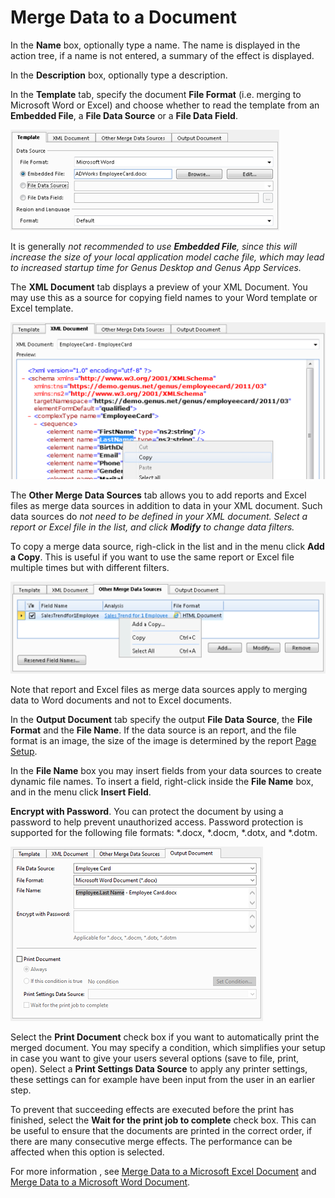# Merge Data to a Document

In the **Name** box, optionally type a name. The name is displayed in the action tree, if a name is not entered, a summary of the effect is displayed.

In the **Description** box, optionally type a description.

In the **Template** tab, specify the document **File Format** (i.e. merging to Microsoft Word or Excel) and choose whether to read the template from an **Embedded File**, a **File Data Source** or a **File Data Field**.

![ID4EF266F09FEB4DBF.png](media/ID4EF266F09FEB4DBF.png)

It is generally *not recommended to use **Embedded File**, since this will increase the size of your local application model cache file, which may lead to increased startup time for Genus Desktop and Genus App Services.*

The **XML Document** tab displays a preview of your XML Document. You may use this as a source for copying field names to your Word template or Excel template.

![IDCEC61417AEC740D3.png](media/IDCEC61417AEC740D3.png)

The **Other Merge Data Sources** tab allows you to add reports and Excel files as merge data sources in addition to data in your XML document. Such data sources do *not need to be defined in your XML document. Select a report or Excel file in the list, and click **Modify** to change data filters.*

To copy a merge data source, righ-click in the list and in the menu click **Add a Copy**. This is useful if you want to use the same report or Excel file multiple times but with different filters.

![ID8723DAF465D24D7F.png](media/ID8723DAF465D24D7F.png)

Note that report and Excel files as merge data sources apply to merging data to Word documents and not to Excel documents.

In the **Output Document** tab specify the output **File Data Source**, the **File Format** and the **File Name**. If the data source is an report, and the file format is an image, the size of the image is determined by the report [Page Setup](../../../../../../users/analyze-report-and-discover/report/save-to-file-or-print-a-report.md).

In the **File Name** box you may insert fields from your data sources to create dynamic file names. To insert a field, right-click inside the **File Name** box, and in the menu click **Insert Field**.

**Encrypt with Password**. You can protect the document by using a password to help prevent unauthorized access. Password protection is supported for the following file formats: *.docx, *.docm, *.dotx, and *.dotm.

![ID3316C4D2D93C4E35.png](media/ID3316C4D2D93C4E35.png)

Select the **Print Document** check box if you want to automatically print the merged document. You may specify a condition, which simplifies your setup in case you want to give your users several options (save to file, print, open). Select a **Print Settings Data Source** to apply any printer settings, these settings can for example have been input from the user in an earlier step.

To prevent that succeeding effects are executed before the print has finished, select the **Wait for the print job to complete** check box. This can be useful to ensure that the documents are printed in the correct order, if there are many consecutive merge effects. The performance can be affected when this option is selected.

For more information , see [Merge Data to a Microsoft Excel Document](../../../../../how-to/merge-data-to-a-document/merge-data-to-a-microsoft-excel-document.md) and [Merge Data to a Microsoft Word Document](../../../../../how-to/merge-data-to-a-document/merge-data-to-a-microsoft-word-document.md).
